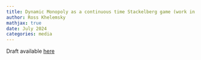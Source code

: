 ```yaml
---
title: Dynamic Monopoly as a continuous time Stackelberg game (work in progress) (work in progress)
author: Ross Khelemsky
mathjax: true
date: July 2024
categories: media
---
```

Draft available [here](https://github.com/user-attachments/files/16435578/Dynamic_monopolistic_equilibrium_as_a_stackelberg_game.1.pdf)
